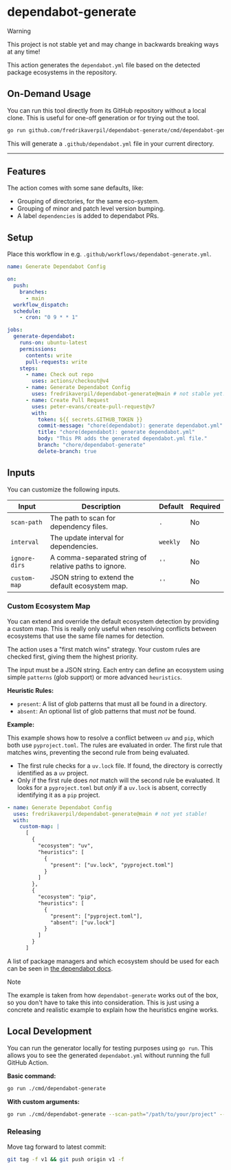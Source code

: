 # dependabot-generate

> [!WARNING]
>
> This project is not stable yet and may change in backwards breaking ways at
> any time!

This action generates the `dependabot.yml` file based on the detected package
ecosystems in the repository.

## On-Demand Usage

You can run this tool directly from its GitHub repository without a local clone.
This is useful for one-off generation or for trying out the tool.

```bash
go run github.com/fredrikaverpil/dependabot-generate/cmd/dependabot-generate@latest
```

This will generate a `.github/dependabot.yml` file in your current directory.

---

## Features

The action comes with some sane defaults, like:

- Grouping of directories, for the same eco-system.
- Grouping of minor and patch level version bumping.
- A label `dependencies` is added to dependabot PRs.

## Setup

Place this workflow in e.g. `.github/workflows/dependabot-generate.yml`.

```yaml
name: Generate Dependabot Config

on:
  push:
    branches:
      - main
  workflow_dispatch:
  schedule:
    - cron: "0 9 * * 1"

jobs:
  generate-dependabot:
    runs-on: ubuntu-latest
    permissions:
      contents: write
      pull-requests: write
    steps:
      - name: Check out repo
        uses: actions/checkout@v4
      - name: Generate Dependabot Config
        uses: fredrikaverpil/dependabot-generate@main # not stable yet!
      - name: Create Pull Request
        uses: peter-evans/create-pull-request@v7
        with:
          token: ${{ secrets.GITHUB_TOKEN }}
          commit-message: "chore(dependabot): generate dependabot.yml"
          title: "chore(dependabot): generate dependabot.yml"
          body: "This PR adds the generated dependabot.yml file."
          branch: "chore/dependabot-generate"
          delete-branch: true
```

## Inputs

You can customize the following inputs.

| Input         | Description                                           | Default  | Required |
| ------------- | ----------------------------------------------------- | -------- | -------- |
| `scan-path`   | The path to scan for dependency files.                | `.`      | No       |
| `interval`    | The update interval for dependencies.                 | `weekly` | No       |
| `ignore-dirs` | A comma-separated string of relative paths to ignore. | `''`     | No       |
| `custom-map`  | JSON string to extend the default ecosystem map.      | `''`     | No       |

### Custom Ecosystem Map

You can extend and override the default ecosystem detection by providing a
custom map. This is really only useful when resolving conflicts between
ecosystems that use the same file names for detection.

The action uses a "first match wins" strategy. Your custom rules are checked
first, giving them the highest priority.

The input must be a JSON string. Each entry can define an ecosystem using simple
`patterns` (glob support) or more advanced `heuristics`.

**Heuristic Rules:**

- `present`: A list of glob patterns that must all be found in a directory.
- `absent`: An optional list of glob patterns that must _not_ be found.

**Example:**

This example shows how to resolve a conflict between `uv` and `pip`, which both
use `pyproject.toml`. The rules are evaluated in order. The first rule that
matches wins, preventing the second rule from being evaluated.

- The first rule checks for a `uv.lock` file. If found, the directory is
  correctly identified as a `uv` project.
- Only if the first rule does _not_ match will the second rule be evaluated. It
  looks for a `pyproject.toml` but _only_ if a `uv.lock` is absent, correctly
  identifying it as a `pip` project.

```yaml
- name: Generate Dependabot Config
  uses: fredrikaverpil/dependabot-generate@main # not yet stable!
  with:
    custom-map: |
      [
        {
          "ecosystem": "uv",
          "heuristics": [
            {
              "present": ["uv.lock", "pyproject.toml"]
            }
          ]
        },
        {
          "ecosystem": "pip",
          "heuristics": [
            {
              "present": ["pyproject.toml"],
              "absent": ["uv.lock"]
            }
          ]
        }
      ]
```

A list of package managers and which ecosystem should be used for each can be
seen in
[the dependabot docs](https://docs.github.com/en/code-security/dependabot/working-with-dependabot/dependabot-options-reference#package-ecosystem-).

> [!NOTE]
>
> The example is taken from how `dependabot-generate` works out of the box, so
> you don't have to take this into consideration. This is just using a concrete
> and realistic example to explain how the heuristics engine works.

## Local Development

You can run the generator locally for testing purposes using `go run`. This
allows you to see the generated `dependabot.yml` without running the full GitHub
Action.

**Basic command:**

```bash
go run ./cmd/dependabot-generate
```

**With custom arguments:**

```bash
go run ./cmd/dependabot-generate --scan-path="/path/to/your/project" --interval="daily"
```

### Releasing

Move tag forward to latest commit:

```sh
git tag -f v1 && git push origin v1 -f
```
